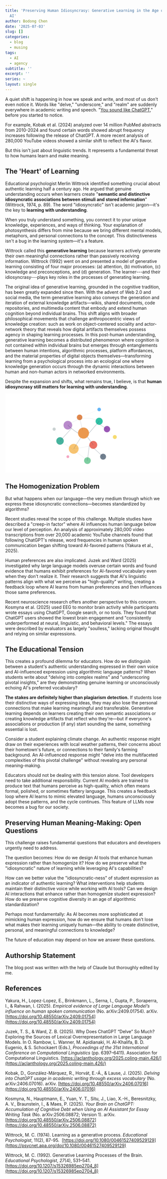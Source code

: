 ```yaml
---
title: 'Preserving Human Idiosyncrasy: Generative Learning in the Age of Generative
  AI'
author: Bodong Chen
date: '2025-07-03'
slug: []
categories:
  - blog
  - musing
tags:
  - AI
  - agency
subtitle: ''
excerpt: ''
series: ~
layout: single
---
```



A quiet shift is happening in how we speak and write, and most of us don't even notice it. Words like "delve," "underscore," and "realm" are suddenly everywhere in academic writing and speech. "[You sound like ChatGPT](https://www.theverge.com/openai/686748/chatgpt-linguistic-impact-common-word-usage)," before you started to notice.

For example, Kobak et al. (2024) analyzed over 14 million PubMed abstracts from 2010-2024 and found certain words showed abrupt frequency increases following the release of ChatGPT. A more recent analysis of 280,000 YouTube videos showed a similar shift to reflect the AI's flavor.

But this isn't just about linguistic trends. It represents a fundamental threat to how humans learn and make meaning.

## The 'Heart' of Learning

Educational psychologist Merlin Wittrock identified something crucial about authentic learning half a century ago. He argued that genuine understanding occurs when learners create "**semantic and distinctive idiosyncratic associations between stimuli and stored information**" (Wittrock, 1974, p. 89). The word "idiosyncratic" isn't academic jargon—it's the key to **learning with understanding**.

When you truly understand something, you connect it to your unique knowledge, experiences, and ways of thinking. Your explanation of photosynthesis differs from mine because we bring different mental models, metaphors, and personal connections to the concept. This distinctiveness isn't a bug in the learning system—it's a feature.

Wittrock called this **generative learning** because learners actively generate their own meaningful connections rather than passively receiving information. Wittrock (1992) went on and presented a model of generative learning consisting of four major processes: (a) attention, (b) motivation, (c) knowledge and preconceptions, and (d) generation. The learner---and their idiosyncrasy---plays key roles in the processes of generating learning. 

The original idea of generative learning, grounded in the cognitive tradition, has been greatly expanded since then. With the advent of Web 2.0 and social media, the term generative learning also conveys the generation and iteration of external knowledge artifacts—wikis, shared documents, code repositories, and multimedia content that embody and extend human cognition beyond individual brains. This shift aligns with broader philosophical movements that challenge anthropocentric views of knowledge creation: such as work on object-centered sociality and actor-network theory that reveals how digital artifacts themselves possess agency in shaping learning processes. In this post-human understanding, generative learning becomes a distributed phenomenon where cognition is not contained within individual brains but emerges through entanglements between human intentions, algorithmic processes, platform affordances, and the material properties of digital objects themselves—transforming learning from a psychological process into an ecological one where knowledge generation occurs through the dynamic interactions between human and non-human actors in networked environments. 

Despite the expansion and shifts, what remains true, I believe, is that **human idiosyncrasy still matters for learning with understanding**. 


![](featured.svg)

## The Homogenization Problem

But what happens when our language—the very medium through which we express these idiosyncratic connections—becomes standardized by algorithms?

Recent studies reveal the scope of this challenge. Multiple studies have described a "creep-in factor" where AI influences human language below our level of perception. An analysis of approximately 280,000 video transcriptions from over 20,000 academic YouTube channels found that following ChatGPT's release, word frequencies in human spoken communication began shifting toward AI-favored patterns (Yakura et al., 2025).

Human preferences are also implicated. Juzek and Ward (2025) investigated why large language models overuse certain words and found evidence that humans exhibit preferences for AI-favored vocabulary even when they don't realize it. Their research suggests that AI's linguistic patterns align with what we perceive as "high-quality" writing, creating a feedback loop where AI learns from human preferences and then influences those same preferences.

Recent neuroscience research offers another perspective to this concern. Kosmyna et al. (2025) used EEG to monitor brain activity while participants wrote essays using ChatGPT, Google search, or no tools. They found that ChatGPT users showed the lowest brain engagement and "consistently underperformed at neural, linguistic, and behavioral levels." The essays were described by evaluators as largely "soulless," lacking original thought and relying on similar expressions.

## The Educational Tension

This creates a profound dilemma for educators. How do we distinguish between a student's authentic understanding expressed in their own voice and AI-influenced expression using algorithmic language patterns? When students write about "delving into complex realms" and "underscoring pivotal insights," are they demonstrating genuine learning or unconsciously echoing AI's preferred vocabulary?

**The stakes are definitely higher than plagiarism detection.** If students lose their distinctive ways of expressing ideas, they may also lose the personal connections that make learning meaningful and transferable. Generative learning depends on learners creating their own semantic associations or creating knowledge artifacts that reflect who they're—but if everyone's associations or production (if any) start sounding the same, something essential is lost.

Consider a student explaining climate change. An authentic response might draw on their experiences with local weather patterns, their concerns about their hometown's future, or connections to their family's farming background. An AI-influenced response might "delve into the multifaceted complexities of this pivotal challenge" without revealing any personal meaning-making.

Educators should not be dealing with this tension alone. Tool developers need to take additional responsibility. Current AI models are trained to produce text that humans perceive as high-quality, which often means formal, polished, or sometimes flattery language. This creates a feedback loop where AI learns to mimic elevated language, humans unconsciously adopt these patterns, and the cycle continues. This feature of LLMs now becomes a bug for our society.
## Preserving Human Meaning-Making: Open Questions

This challenge raises fundamental questions that educators and developers urgently need to address. 

The question becomes: How do we design AI tools that enhance human expression rather than homogenize it? How do we preserve what the "idiosyncratic" nature of learning while leveraging AI's capabilities?

How can we better value the "idiosyncratic-ness" of student expression as an indicator of authentic learning? What interventions help students maintain their distinctive voice while working with AI tools? Can we design AI interactions that enhance rather than homogenize student expression? How do we preserve cognitive diversity in an age of algorithmic standardization?

Perhaps most fundamentally: As AI becomes more sophisticated at mimicking human expression, how do we ensure that humans don't lose what makes their learning uniquely human—the ability to create distinctive, personal, and meaningful connections to knowledge?

The future of education may depend on how we answer these questions. 

## Authorship Statement

The blog post was written with the help of Claude but thoroughly edited by me.

## References

Yakura, H., Lopez-Lopez, E., Brinkmann, L., Serna, I., Gupta, P., Soraperra, I., & Rahwan, I. (2025). _Empirical evidence of Large Language Model’s influence on human spoken communication_ (No. arXiv:2409.01754). arXiv. [https://doi.org/10.48550/arXiv.2409.01754](https://doi.org/10.48550/arXiv.2409.01754)

Juzek, T. S., & Ward, Z. B. (2025). Why Does ChatGPT “Delve” So Much? Exploring the Sources of Lexical Overrepresentation in Large Language Models. In O. Rambow, L. Wanner, M. Apidianaki, H. Al-Khalifa, B. D. Eugenio, & S. Schockaert (Eds.), _Proceedings of the 31st International Conference on Computational Linguistics_ (pp. 6397–6411). Association for Computational Linguistics. [https://aclanthology.org/2025.coling-main.426/](https://aclanthology.org/2025.coling-main.426/)

Kobak, D., González-Márquez, R., Horvát, E.-Á., & Lause, J. (2025). _Delving into ChatGPT usage in academic writing through excess vocabulary_ (No. arXiv:2406.07016). arXiv. [https://doi.org/10.48550/arXiv.2406.07016](https://doi.org/10.48550/arXiv.2406.07016)

Kosmyna, N., Hauptmann, E., Yuan, Y. T., Situ, J., Liao, X.-H., Beresnitzky, A. V., Braunstein, I., & Maes, P. (2025). _Your Brain on ChatGPT: Accumulation of Cognitive Debt when Using an AI Assistant for Essay Writing Task_ (No. arXiv:2506.08872; Version 1). arXiv. [https://doi.org/10.48550/arXiv.2506.08872](https://doi.org/10.48550/arXiv.2506.08872)

Wittrock, M. C. (1974). Learning as a generative process. *Educational Psychologist*, 11(2), 87-95.  [https://doi.org/10.1080/00461527409529129](https://psycnet.apa.org/doi/10.1080/00461527409529129)

Wittrock, M. C. (1992). Generative Learning Processes of the Brain. _Educational Psychologist_, _27_(4), 531–541. [https://doi.org/10.1207/s15326985ep2704_8](https://doi.org/10.1207/s15326985ep2704_8)